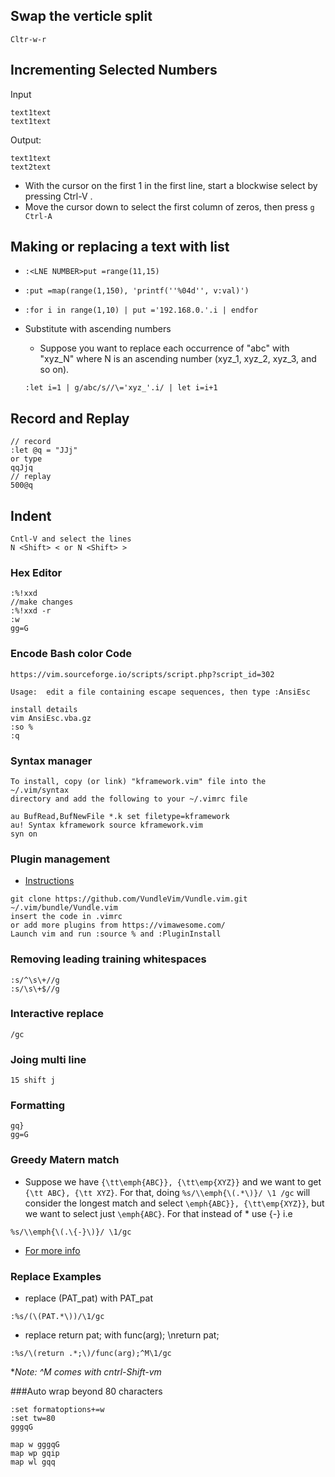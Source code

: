 ## Swap the verticle split
`Cltr-w-r`

## Incrementing Selected Numbers
Input
```
text1text
text1text
```
Output:
```
text1text
text2text
```

 - With the cursor on the first 1 in the first line, start a blockwise select by pressing Ctrl-V .
- Move the cursor down to select the first column of zeros, then press `g Ctrl-A`

## Making or replacing a text  with list

  - `:<LNE NUMBER>put =range(11,15)`
  - `:put =map(range(1,150), 'printf(''%04d'', v:val)')`
  - `:for i in range(1,10) | put ='192.168.0.'.i | endfor`

 - Substitute with ascending numbers
   - Suppose you want to replace each occurrence of "abc" with "xyz_N" where N is an ascending number (xyz_1, xyz_2,  xyz_3, and so on).

   `:let i=1 | g/abc/s//\='xyz_'.i/ | let i=i+1`

## Record and Replay
```
// record
:let @q = "JJj"
or type
qqJjq
// replay
500@q
```

## Indent
```
Cntl-V and select the lines
N <Shift> < or N <Shift> >
```

### Hex Editor
```
:%!xxd
//make changes
:%!xxd -r
:w
gg=G
```


### Encode Bash color Code
```
https://vim.sourceforge.io/scripts/script.php?script_id=302

Usage:  edit a file containing escape sequences, then type :AnsiEsc

install details
vim AnsiEsc.vba.gz
:so %
:q
```
### Syntax manager
```
To install, copy (or link) "kframework.vim" file into the ~/.vim/syntax
directory and add the following to your ~/.vimrc file

au BufRead,BufNewFile *.k set filetype=kframework
au! Syntax kframework source kframework.vim
syn on
```

### Plugin management
  - [Instructions](https://github.com/VundleVim/Vundle.vim)

```
git clone https://github.com/VundleVim/Vundle.vim.git ~/.vim/bundle/Vundle.vim
insert the code in .vimrc
or add more plugins from https://vimawesome.com/
Launch vim and run :source % and :PluginInstall
```


### Removing leading training whitespaces
```
:s/^\s\+//g
:s/\s\+$//g
```
### Interactive replace
``` /gc ```

### Joing multi line
``` 15 shift j ```

### Formatting
```
gq}
gg=G
```


### Greedy Matern match
- Suppose we have `{\tt\emph{ABC}}, {\tt\emp{XYZ}}` and we want to get `{\tt
  ABC}, {\tt XYZ}`. For that, doing `%s/\\emph{\(.*\)}/ \1 /gc` will consider
  the longest match and select `\emph{ABC}}, {\tt\emp{XYZ}}`, but we want to
  select just `\emph{ABC}`. For that instead of * use \{-} i.e
```
%s/\\emph{\(.\{-}\)}/ \1/gc
```
- [For more info](http://vim.1045645.n5.nabble.com/non-greedy-pattern-matching-td1153340.html)

### Replace Examples
- replace (PAT_pat) with PAT_pat
```
:%s/(\(PAT.*\))/\1/gc
```
- replace return pat;  with func(arg); \nreturn  pat;
```
:%s/\(return .*;\)/func(arg);^M\1/gc
```
**Note: ^M comes with cntrl-Shift-vm*

###Auto wrap beyond 80 characters
```
:set formatoptions+=w
:set tw=80
gggqG

map w gggqG
map wp gqip
map wl gqq
```
